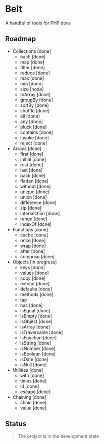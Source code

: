 # Belt

A handful of tools for PHP devs

## Roadmap

+ Collections [done]
  + each [done]
  + map [done]
  + filter [done]
  + reduce [done]
  + max [done]
  + min [done]
  + size [node]
  + toArray [done]
  + groupBy [done]
  + sortBy [done]
  + shuffle [done]
  + all [done]
  + any [done]
  + pluck [done]
  + contains [done]
  + invoke [done]
  + reject [done]
+ Arrays [done]
  + first [done]
  + initial [done]
  + rest [done]
  + last [done]
  + pack [done]
  + flatten [done]
  + without [done]
  + unique [done]
  + union [done]
  + difference [done]
  + zip [done]
  + intersection [done]
  + range [done]
  + indexOf [done]
+ Functions [done]
  + cache [done] 
  + once [done]
  + wrap [done]
  + after [done]
  + compose [done]
+ Objects [in progress]
  + keys [done]
  + values [done]
  + copy [done]
  + extend [done]
  + defaults [done]
  + methods [done]
  + tap
  + has [done]
  + isEqual [done]
  + isEmpty [done]
  + isObject [done]
  + isArray [done]
  + isTraversable [done]
  + isFunction [done]
  + isString [done]
  + isNumber [done]
  + isBoolean [done]
  + isDate [done]
  + isNull [done]
+ Utilities [done]
  + with [done] 
  + times [done]
  + id [done]
  + escape [done]
+ Chaining [done]
  + chain [done]
  + value [done]
 
## Status

> The project is in the development state
